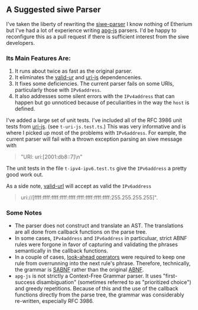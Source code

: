 ## A Suggested siwe Parser

I've taken the liberty of rewriting the [siwe-parser](https://github.com/spruceid/siwe/tree/main/packages/siwe-parser) I know nothing of Etherium but I've had a lot of experience writing [apg-js](https://www.npmjs.com/package/apg-js) parsers. I'd be happy to reconfigure this as a pull request
if there is sufficient interest from the siwe developers.

### Its Main Features Are:

1. It runs about twice as fast as the original parser.
2. It eliminates the [valid-ur](https://www.npmjs.com/package/valid-url) and [uri-js](https://www.npmjs.com/package/uri-js) dependencenies.
3. It fixes some deficiencies. The current parser fails on some URIs, particularly those with `IPv6address`.
4. It also addresses some silent errors with the `IPv4address` that can happen but go unnoticed because of peculiarities
   in the way the `host` is defined.

I've added a large set of unit tests. I've included all of the RFC 3986 unit tests from [uri-js](https://www.npmjs.com/package/uri-js).
(see `t-uri-js.test.ts`.) This was very informative and is where I picked up most of the problems with `IPv6address`. For eample, the
current parser will fail with a thrown exception parsing an siwe message with

> "URI: uri:[2001:db8::7]\n"

The unit tests in the file `t-ipv4-ipv6.test.ts` give the `IPv6address` a pretty good work out.

As a side note, [valid-url](https://www.npmjs.com/package/valid-url) will accept as valid the `IPv6address`

> uri://[ffff:ffff:ffff:ffff:ffff:ffff:ffff:ffff:ffff:255.255.255.255]".

### Some Notes

- The parser does not construct and translate an AST. The translations are all done from callback functions on the parse tree.
- In some cases, `IPv4address` and `IPv6address` in particuluar, strict ABNF rules were forgone in favor of capturing
  and validating the phrases semantically in the callback functions.
- In a couple of cases, [look-ahead operators](https://en.wikipedia.org/wiki/Syntactic_predicate) were required to keep one rule from overrunning into the next rule's phrase. Therefore, technically, the grammar is [SABNF](https://sabnf.com/docs/python/md_docs_SABNF.html) rather than the original [ABNF](https://www.rfc-editor.org/rfc/rfc5234).
- `apg-js` is not strictly a Context-Free Grammar parser. It uses "first-success disambiguation" (sometimes referred to as "prioritized choice")
  and greedy repetitions. Because of this and the use of the callback functions directly from the parse tree, the grammar was considerably re-written, especially RFC 3986.
